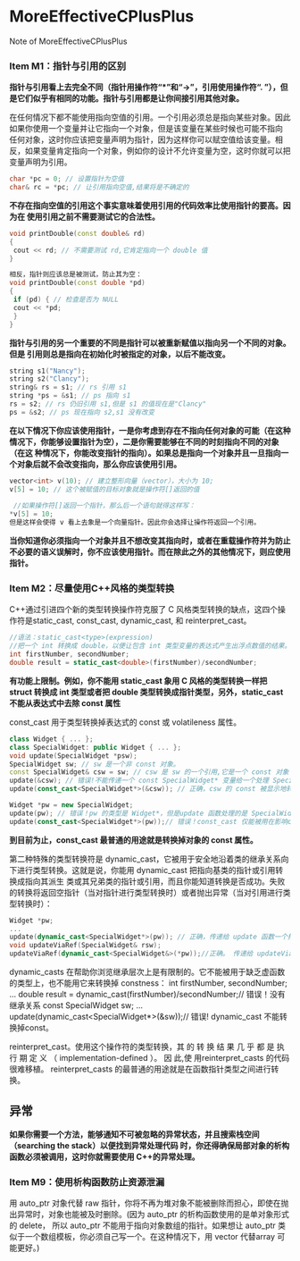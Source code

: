 # MoreEffectiveCPlusPlus
Note of MoreEffectiveCPlusPlus
### Item M1：指针与引用的区别

**指针与引用看上去完全不同（指针用操作符“*”和“->”，引用使用操作符“. ”），但是它们似乎有相同的功能。指针与引用都是让你间接引用其他对象。**

在任何情况下都不能使用指向空值的引用。一个引用必须总是指向某些对象。因此如果你使用一个变量并让它指向一个对象，但是该变量在某些时候也可能不指向
任何对象，这时你应该把变量声明为指针，因为这样你可以赋空值给该变量。相反，如果变量肯定指向一个对象，例如你的设计不允许变量为空，这时你就可以把变量声明为引用。

```C++
char *pc = 0; // 设置指针为空值
char& rc = *pc; // 让引用指向空值,结果将是不确定的
```

**不存在指向空值的引用这个事实意味着使用引用的代码效率比使用指针的要高。因为在
使用引用之前不需要测试它的合法性。**
```C++
void printDouble(const double& rd)
{
 cout << rd; // 不需要测试 rd,它肯定指向一个 double 值
} 

相反，指针则应该总是被测试，防止其为空：
void printDouble(const double *pd)
{
 if (pd) { // 检查是否为 NULL
 cout << *pd;
 }
}
```

**指针与引用的另一个重要的不同是指针可以被重新赋值以指向另一个不同的对象。但是
引用则总是指向在初始化时被指定的对象，以后不能改变。**
```C++
string s1("Nancy");
string s2("Clancy");
string& rs = s1; // rs 引用 s1
string *ps = &s1; // ps 指向 s1
rs = s2; // rs 仍旧引用 s1,但是 s1 的值现在是"Clancy"
ps = &s2; // ps 现在指向 s2,s1 没有改变 
```

**在以下情况下你应该使用指针，一是你考虑到存在不指向任何对象的可能（在这种情况下，你能够设置指针为空），二是你需要能够在不同的时刻指向不同的对象（在这
种情况下，你能改变指针的指向）。如果总是指向一个对象并且一旦指向一个对象后就不会改变指向，那么你应该使用引用。**
```C++
vector<int> v(10); // 建立整形向量（vector），大小为 10;
v[5] = 10; // 这个被赋值的目标对象就是操作符[]返回的值
 
 //如果操作符[]返回一个指针，那么后一个语句就得这样写：
*v[5] = 10;
但是这样会使得 v 看上去象是一个向量指针。因此你会选择让操作符返回一个引用。
```

**当你知道你必须指向一个对象并且不想改变其指向时，或者在重载操作符并为防止不必要的语义误解时，你不应该使用指针。而在除此之外的其他情况下，则应使用指针。**

### Item M2：尽量使用C++风格的类型转换

C++通过引进四个新的类型转换操作符克服了 C 风格类型转换的缺点，这四个操作符是static_cast, const_cast, dynamic_cast, 和 reinterpret_cast。

```C++
//语法：static_cast<type>(expression)
//把一个 int 转换成 double，以便让包含 int 类型变量的表达式产生出浮点数值的结果。
int firstNumber, secondNumber;
double result = static_cast<double>(firstNumber)/secondNumber; 
```
  
**有功能上限制。例如，你不能用 static_cast 象用 C 风格的类型转换一样把 struct 转换成 int 类型或者把 double 类型转换成指针类型，另外，static_cast 不能从表达式中去除 const 属性**

const_cast 用于类型转换掉表达式的 const 或 volatileness 属性。

```C++
class Widget { ... };
class SpecialWidget: public Widget { ... };
void update(SpecialWidget *psw);
SpecialWidget sw; // sw 是一个非 const 对象。
const SpecialWidget& csw = sw; // csw 是 sw 的一个引用,它是一个 const 对象
update(&csw); // 错误!不能传递一个 const SpecialWidget* 变量给一个处理 SpecialWidget*类型变量的函数
update(const_cast<SpecialWidget*>(&csw)); // 正确，csw 的 const 被显示地转换掉（csw 和 sw 两个变量值在 update函数中能被更新）

Widget *pw = new SpecialWidget;
update(pw); // 错误！pw 的类型是 Widget*，但是update 函数处理的是 SpecialWidget*类型
update(const_cast<SpecialWidget*>(pw));// 错误！const_cast 仅能被用在影响constness or volatileness 的地方上,不能用在向继承子类进行类型转换。 
```
**到目前为止，const_cast 最普通的用途就是转换掉对象的 const 属性。**

第二种特殊的类型转换符是 dynamic_cast，它被用于安全地沿着类的继承关系向下进行类型转换。这就是说，你能用 dynamic_cast 把指向基类的指针或引用转换成指向其派生
类或其兄弟类的指针或引用，而且你能知道转换是否成功。失败的转换将返回空指针（当对指针进行类型转换时）或者抛出异常（当对引用进行类型转换时）：

```C++
Widget *pw;
...
update(dynamic_cast<SpecialWidget*>(pw)); // 正确，传递给 update 函数一个指针是指向变量类型为 SpecialWidget的pw的指针,如果pw确实指向一个对象,否则传递过去的将使空指针。
void updateViaRef(SpecialWidget& rsw);
updateViaRef(dynamic_cast<SpecialWidget&>(*pw));//正确。 传递给 updateViaRef 函数SpecialWidget pw 指针，如果 pw确实指向了某个对象,否则将抛出异常
```

dynamic_casts 在帮助你浏览继承层次上是有限制的。它不能被用于缺乏虚函数的类型上，也不能用它来转换掉 constness：
int firstNumber, secondNumber;
...
double result = dynamic_cast<double>(firstNumber)/secondNumber;// 错误！没有继承关系
const SpecialWidget sw;
...
update(dynamic_cast<SpecialWidget*>(&sw));// 错误! dynamic_cast 不能转换掉const。
  
reinterpret_cast。使用这个操作符的类型转换，其 的 转 换 结 果 几 乎 都 是 执 行 期 定 义 （ implementation-defined ）。 因 此,使 用reinterpret_casts 的代码很难移植。 
reinterpret_casts 的最普通的用途就是在函数指针类型之间进行转换。

## 异常

**如果你需要一个方法，能够通知不可被忽略的异常状态，并且搜索栈空间（searching the stack）以便找到异常处理代码
时，你还得确保局部对象的析构函数必须被调用，这时你就需要使用 C++的异常处理。** 

### Item M9：使用析构函数防止资源泄漏 
用 auto_ptr 对象代替 raw 指针，你将不再为堆对象不能被删除而担心，即使在抛出异常时，对象也能被及时删除。(因为 auto_ptr 的析构函数使用的是单对象形式的 delete，
所以 auto_ptr 不能用于指向对象数组的指针。如果想让 auto_ptr 类似于一个数组模板，你必须自己写一个。在这种情况下，用 vector 代替array 可能更好。) 

